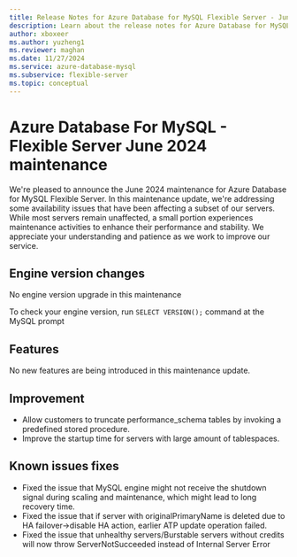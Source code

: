 ```yaml
---
title: Release Notes for Azure Database for MySQL Flexible Server - June 2024
description: Learn about the release notes for Azure Database for MySQL Flexible Server June 2024.
author: xboxeer
ms.author: yuzheng1
ms.reviewer: maghan
ms.date: 11/27/2024
ms.service: azure-database-mysql
ms.subservice: flexible-server
ms.topic: conceptual
---
```


# Azure Database For MySQL - Flexible Server June 2024 maintenance

We're pleased to announce the June 2024 maintenance for Azure Database for MySQL Flexible Server. In this maintenance update, we're addressing some availability issues that have been affecting a subset of our servers. While most servers remain unaffected, a small portion experiences maintenance activities to enhance their performance and stability. We appreciate your understanding and patience as we work to improve our service.

## Engine version changes

No engine version upgrade in this maintenance

To check your engine version, run `SELECT VERSION();` command at the MySQL prompt

## Features

No new features are being introduced in this maintenance update.

## Improvement

- Allow customers to truncate performance_schema tables by invoking a predefined stored procedure.
- Improve the startup time for servers with large amount of tablespaces.

## Known issues fixes

- Fixed the issue that MySQL engine might not receive the shutdown signal during scaling and maintenance, which might lead to long recovery time.
- Fixed the issue that if server with originalPrimaryName is deleted due to HA failover->disable HA action, earlier ATP update operation failed.
- Fixed the issue that unhealthy servers/Burstable servers without credits will now throw ServerNotSucceeded instead of Internal Server Error
